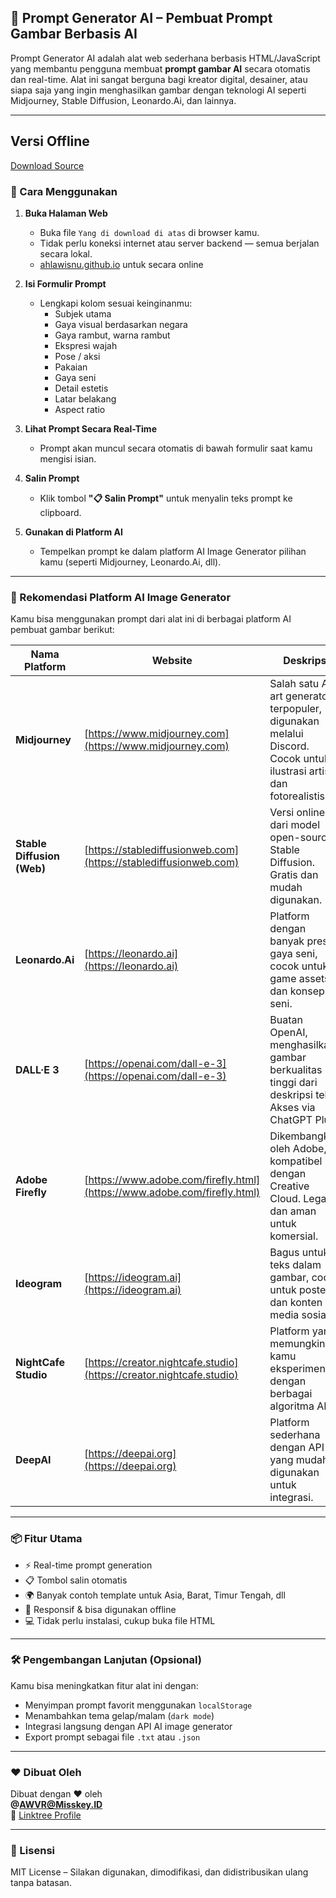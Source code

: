## 🎨 Prompt Generator AI – Pembuat Prompt Gambar Berbasis AI

Prompt Generator AI adalah alat web sederhana berbasis HTML/JavaScript yang membantu pengguna membuat **prompt gambar AI** secara otomatis dan real-time. Alat ini sangat berguna bagi kreator digital, desainer, atau siapa saja yang ingin menghasilkan gambar dengan teknologi AI seperti Midjourney, Stable Diffusion, Leonardo.Ai, dan lainnya.

---
## Versi Offline 
[Download Source](https://raw.githubusercontent.com/ahlawisnu/ahlawisnu.github.io/refs/heads/main/Prompt-Builder-Offline.html) 

### 🔧 Cara Menggunakan

1. **Buka Halaman Web**
   - Buka file `Yang di download di atas` di browser kamu.
   - Tidak perlu koneksi internet atau server backend — semua berjalan secara lokal.
   - [ahlawisnu.github.io](https://ahlawisnu.github.io) untuk secara online 
2. **Isi Formulir Prompt**
   - Lengkapi kolom sesuai keinginanmu:
     - Subjek utama
     - Gaya visual berdasarkan negara
     - Gaya rambut, warna rambut
     - Ekspresi wajah
     - Pose / aksi
     - Pakaian
     - Gaya seni
     - Detail estetis
     - Latar belakang
     - Aspect ratio

3. **Lihat Prompt Secara Real-Time**
   - Prompt akan muncul secara otomatis di bawah formulir saat kamu mengisi isian.

4. **Salin Prompt**
   - Klik tombol **"📋 Salin Prompt"** untuk menyalin teks prompt ke clipboard.

5. **Gunakan di Platform AI**
   - Tempelkan prompt ke dalam platform AI Image Generator pilihan kamu (seperti Midjourney, Leonardo.Ai, dll).

---

### 🧠 Rekomendasi Platform AI Image Generator

Kamu bisa menggunakan prompt dari alat ini di berbagai platform AI pembuat gambar berikut:

| Nama Platform | Website | Deskripsi |
|---------------|---------|-----------|
| **Midjourney** | [https://www.midjourney.com](https://www.midjourney.com) | Salah satu AI art generator terpopuler, digunakan melalui Discord. Cocok untuk ilustrasi artistik dan fotorealistis. |
| **Stable Diffusion (Web)** | [https://stablediffusionweb.com](https://stablediffusionweb.com) | Versi online dari model open-source Stable Diffusion. Gratis dan mudah digunakan. |
| **Leonardo.Ai** | [https://leonardo.ai](https://leonardo.ai) | Platform dengan banyak preset gaya seni, cocok untuk game assets dan konsep seni. |
| **DALL·E 3** | [https://openai.com/dall-e-3](https://openai.com/dall-e-3) | Buatan OpenAI, menghasilkan gambar berkualitas tinggi dari deskripsi teks. Akses via ChatGPT Plus. |
| **Adobe Firefly** | [https://www.adobe.com/firefly.html](https://www.adobe.com/firefly.html) | Dikembangkan oleh Adobe, kompatibel dengan Creative Cloud. Legal dan aman untuk komersial. |
| **Ideogram** | [https://ideogram.ai](https://ideogram.ai) | Bagus untuk teks dalam gambar, cocok untuk poster dan konten media sosial. |
| **NightCafe Studio** | [https://creator.nightcafe.studio](https://creator.nightcafe.studio) | Platform yang memungkinkan kamu eksperimen dengan berbagai algoritma AI. |
| **DeepAI** | [https://deepai.org](https://deepai.org) | Platform sederhana dengan API yang mudah digunakan untuk integrasi. |
---

### 📦 Fitur Utama

- ⚡ Real-time prompt generation
- 📋 Tombol salin otomatis
- 🌍 Banyak contoh template untuk Asia, Barat, Timur Tengah, dll
- 📱 Responsif & bisa digunakan offline
- 💻 Tidak perlu instalasi, cukup buka file HTML

---

### 🛠️ Pengembangan Lanjutan (Opsional)

Kamu bisa meningkatkan fitur alat ini dengan:

- Menyimpan prompt favorit menggunakan `localStorage`
- Menambahkan tema gelap/malam (`dark mode`)
- Integrasi langsung dengan API AI image generator
- Export prompt sebagai file `.txt` atau `.json`

---

### ❤️ Dibuat Oleh

Dibuat dengan ❤️ oleh  
**@AWVR@Misskey.ID**  
🔗 [Linktree Profile](https://linktr.ee/ahladigital)

---

### 📄 Lisensi

MIT License – Silakan digunakan, dimodifikasi, dan didistribusikan ulang tanpa batasan.
